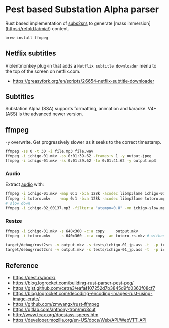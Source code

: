 # Pest based Substation Alpha parser

Rust based implementation of [subs2srs](https://subs2srs.sourceforge.net/) to generate [mass immersion]
(https://refold.la/mia/) content.

```sh
brew install ffmpeg
```

## Netflix subtitles

Violentmonkey plug-in that adds a `Netflix subtitle downloader` menu to the top of the screen on netflix.com.

* https://greasyfork.org/en/scripts/26654-netflix-subtitle-downloader

## Subtitles

Substation Alpha (SSA) supports formatting, animation and karaoke. V4+ (ASS) is the advanced newer version.

## ffmpeg

`-y` overwrite. Get progressively slower as it seeks to the correct timestamp.

```sh
ffmpeg -ss 0 -t 30 -i file.mp3 file.wav
ffmpeg -i ichigo-01.mkv -ss 0:01:39.62 -frames:v 1 -y output.jpeg
ffmpeg -i ichigo-01.mkv -ss 0:01:39.62 -to 0:01:41.62 -y output.mp3
```

### Audio

Extract [audio](https://www.baeldung.com/linux/ffmpeg-audio-from-video) with:

```sh
ffmpeg -i ichigo-01.mkv -map 0:1 -b:a 128k -acodec libmp3lame ichigo-01.mp3
ffmpeg -i totoro.mkv    -map 0:1 -b:a 128k -acodec libmp3lame totoro.mp3
# slow down
ffmpeg -i ichigo-02_00137.mp3 -filter:a "atempo=0.8" -vn ichigo-slow.mp3
```

### Resize

```sh
ffmpeg -i ichigo-01.mkv -s 640x360 -c:a copy     output.mkv
ffmpeg -i totoro.mkv    -s 640x360 -c:a copy -an totoro-rs.mkv # without audio

target/debug/rust2srs -v output.mkv -s tests/ichigo-01_jp.ass -t  -p ichigo-1 -o  10352.79s user 1076.09s system 787% cpu 24:10.59 total # resized
target/debug/rust2srs -v output.mkv -s tests/ichigo-01_jp.ass -t  -p ichigo-1 -o  11185.47s user 1242.84s system 777% cpu 26:38.03 total # alleen snapshots
```

## Reference

* https://pest.rs/book/
* https://blog.logrocket.com/building-rust-parser-pest-peg/
* https://gist.github.com/cetra3/eafaf107252d7b3845d9fd0363f08cf7
* https://blog.logrocket.com/decoding-encoding-images-rust-using-image-crate/
* https://github.com/zmwangx/rust-ffmpeg
* https://gitlab.com/anthony-tron/mp3cut
* http://www.tcax.org/docs/ass-specs.htm
* https://developer.mozilla.org/en-US/docs/Web/API/WebVTT_API
